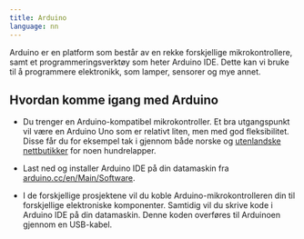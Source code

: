 ```yaml
---
title: Arduino
language: nn
---
```


Arduino er en platform som består av en rekke forskjellige mikrokontrollere,
samt et programmeringsverktøy som heter Arduino IDE. Dette kan vi bruke til å
programmere elektronikk, som lamper, sensorer og mye annet.

## Hvordan komme igang med Arduino

+ Du trenger en Arduino-kompatibel mikrokontroller. Et bra utgangspunkt vil være
  en Arduino Uno som er relativt liten, men med god fleksibilitet. Disse får du
  for eksempel tak i gjennom både norske og [utenlandske
  nettbutikker](https://store.arduino.cc/) for noen hundrelapper.

+ Last ned og installer Arduino IDE på din datamaskin fra
  [arduino.cc/en/Main/Software](http://arduino.cc/en/Main/Software).

+ I de forskjellige prosjektene vil du koble Arduino-mikrokontrolleren din til
  forskjellige elektroniske komponenter. Samtidig vil du skrive kode i Arduino
  IDE på din datamaskin. Denne koden overføres til Arduinoen gjennom en
  USB-kabel.
